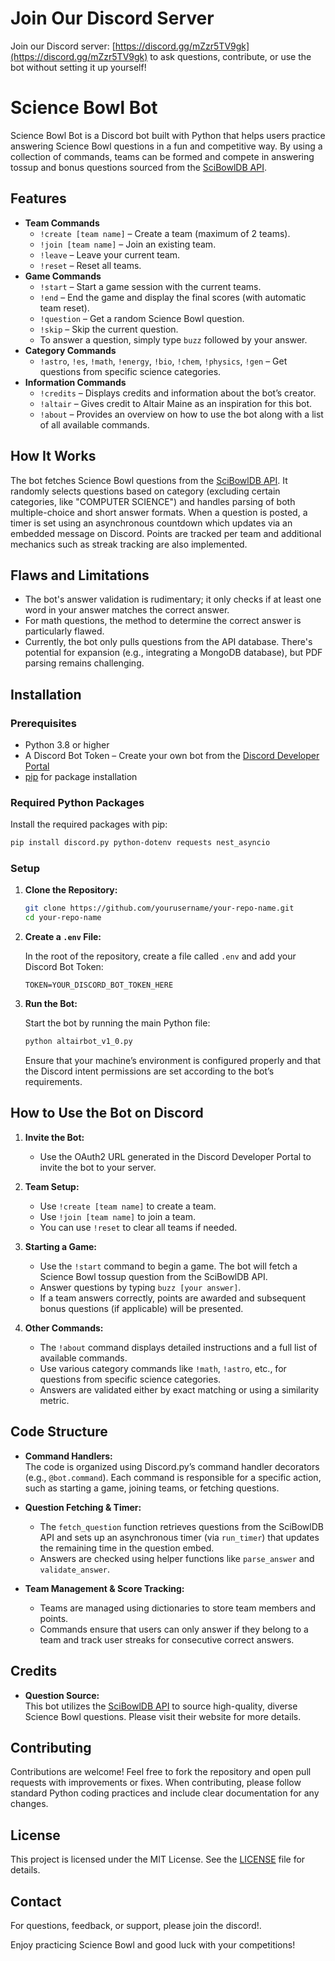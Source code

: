 # Join Our Discord Server

Join our Discord server: [https://discord.gg/mZzr5TV9gk](https://discord.gg/mZzr5TV9gk) to ask questions, contribute, or use the bot without setting it up yourself!

# Science Bowl Bot

Science Bowl Bot is a Discord bot built with Python that helps users practice answering Science Bowl questions in a fun and competitive way. By using a collection of commands, teams can be formed and compete in answering tossup and bonus questions sourced from the [SciBowlDB API](https://scibowldb.com/about).

## Features

- **Team Commands**
  - `!create [team name]` – Create a team (maximum of 2 teams).
  - `!join [team name]` – Join an existing team.
  - `!leave` – Leave your current team.
  - `!reset` – Reset all teams.
- **Game Commands**
  - `!start` – Start a game session with the current teams.
  - `!end` – End the game and display the final scores (with automatic team reset).
  - `!question` – Get a random Science Bowl question.
  - `!skip` – Skip the current question.
  - To answer a question, simply type `buzz` followed by your answer.
- **Category Commands**
  - `!astro`, `!es`, `!math`, `!energy`, `!bio`, `!chem`, `!physics`, `!gen` – Get questions from specific science categories.
- **Information Commands**
  - `!credits` – Displays credits and information about the bot’s creator.
  - `!altair` – Gives credit to Altair Maine as an inspiration for this bot.
  - `!about` – Provides an overview on how to use the bot along with a list of all available commands.

## How It Works

The bot fetches Science Bowl questions from the [SciBowlDB API](https://scibowldb.com/about). It randomly selects questions based on category (excluding certain categories, like "COMPUTER SCIENCE") and handles parsing of both multiple-choice and short answer formats. When a question is posted, a timer is set using an asynchronous countdown which updates via an embedded message on Discord. Points are tracked per team and additional mechanics such as streak tracking are also implemented.

## Flaws and Limitations

- The bot's answer validation is rudimentary; it only checks if at least one word in your answer matches the correct answer.
- For math questions, the method to determine the correct answer is particularly flawed.
- Currently, the bot only pulls questions from the API database. There's potential for expansion (e.g., integrating a MongoDB database), but PDF parsing remains challenging.

## Installation

### Prerequisites

- Python 3.8 or higher
- A Discord Bot Token – Create your own bot from the [Discord Developer Portal](https://discord.com/developers/applications)
- [pip](https://pip.pypa.io/en/stable/installation/) for package installation

### Required Python Packages

Install the required packages with pip:

```bash
pip install discord.py python-dotenv requests nest_asyncio
```

### Setup

1. **Clone the Repository:**

   ```bash
   git clone https://github.com/yourusername/your-repo-name.git
   cd your-repo-name
   ```

2. **Create a `.env` File:**

   In the root of the repository, create a file called `.env` and add your Discord Bot Token:

   ```env
   TOKEN=YOUR_DISCORD_BOT_TOKEN_HERE
   ```

3. **Run the Bot:**

   Start the bot by running the main Python file:

   ```bash
   python altairbot_v1_0.py
   ```

   Ensure that your machine’s environment is configured properly and that the Discord intent permissions are set according to the bot’s requirements.

## How to Use the Bot on Discord

1. **Invite the Bot:**
   - Use the OAuth2 URL generated in the Discord Developer Portal to invite the bot to your server.

2. **Team Setup:**
   - Use `!create [team name]` to create a team.
   - Use `!join [team name]` to join a team.
   - You can use `!reset` to clear all teams if needed.

3. **Starting a Game:**
   - Use the `!start` command to begin a game. The bot will fetch a Science Bowl tossup question from the SciBowlDB API.
   - Answer questions by typing `buzz [your answer]`.
   - If a team answers correctly, points are awarded and subsequent bonus questions (if applicable) will be presented.

4. **Other Commands:**
   - The `!about` command displays detailed instructions and a full list of available commands.
   - Use various category commands like `!math`, `!astro`, etc., for questions from specific science categories.
   - Answers are validated either by exact matching or using a similarity metric.

## Code Structure

- **Command Handlers:**  
  The code is organized using Discord.py’s command handler decorators (e.g., `@bot.command`). Each command is responsible for a specific action, such as starting a game, joining teams, or fetching questions.

- **Question Fetching & Timer:**
  - The `fetch_question` function retrieves questions from the SciBowlDB API and sets up an asynchronous timer (via `run_timer`) that updates the remaining time in the question embed.
  - Answers are checked using helper functions like `parse_answer` and `validate_answer`.

- **Team Management & Score Tracking:**
  - Teams are managed using dictionaries to store team members and points.
  - Commands ensure that users can only answer if they belong to a team and track user streaks for consecutive correct answers.

## Credits

- **Question Source:**  
  This bot utilizes the [SciBowlDB API](https://scibowldb.com/about) to source high-quality, diverse Science Bowl questions. Please visit their website for more details.

## Contributing

Contributions are welcome! Feel free to fork the repository and open pull requests with improvements or fixes. When contributing, please follow standard Python coding practices and include clear documentation for any changes.

## License

This project is licensed under the MIT License. See the [LICENSE](LICENSE) file for details.

## Contact

For questions, feedback, or support, please join the discord!.

Enjoy practicing Science Bowl and good luck with your competitions!
